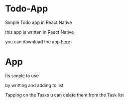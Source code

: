 # Todo-App
Simple Todo app in React Native 

this app is written in React Native 

you can download the app [here](https://github.com/Manoj-36/Todo-App/blob/master/android/app-release.apk)
 
# App 
Its simple to use

by writting and adding to list 

Tapping on the Tasks u can delete them from the Task list
